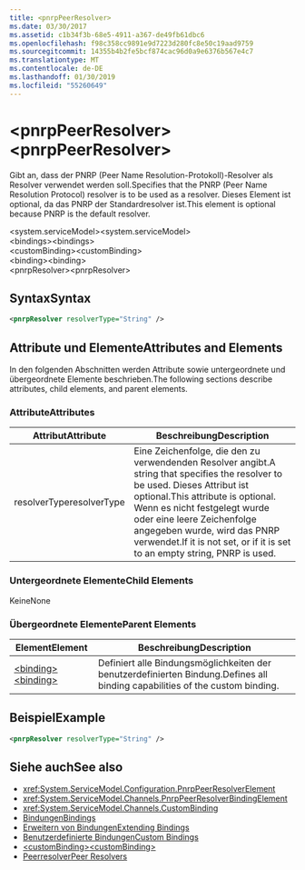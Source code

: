 ```yaml
---
title: <pnrpPeerResolver>
ms.date: 03/30/2017
ms.assetid: c1b34f3b-68e5-4911-a367-de49fb61dbc6
ms.openlocfilehash: f98c358cc9891e9d7223d280fc8e50c19aad9759
ms.sourcegitcommit: 14355b4b2fe5bcf874cac96d0a9e6376b567e4c7
ms.translationtype: MT
ms.contentlocale: de-DE
ms.lasthandoff: 01/30/2019
ms.locfileid: "55260649"
---
```

# <a name="pnrppeerresolver"></a><span data-ttu-id="a0494-101">\<pnrpPeerResolver></span><span class="sxs-lookup"><span data-stu-id="a0494-101">\<pnrpPeerResolver></span></span>
<span data-ttu-id="a0494-102">Gibt an, dass der PNRP (Peer Name Resolution-Protokoll)-Resolver als Resolver verwendet werden soll.</span><span class="sxs-lookup"><span data-stu-id="a0494-102">Specifies that the PNRP (Peer Name Resolution Protocol) resolver is to be used as a resolver.</span></span> <span data-ttu-id="a0494-103">Dieses Element ist optional, da das PNRP der Standardresolver ist.</span><span class="sxs-lookup"><span data-stu-id="a0494-103">This element is optional because PNRP is the default resolver.</span></span>  
  
 <span data-ttu-id="a0494-104">\<system.serviceModel></span><span class="sxs-lookup"><span data-stu-id="a0494-104">\<system.serviceModel></span></span>  
<span data-ttu-id="a0494-105">\<bindings></span><span class="sxs-lookup"><span data-stu-id="a0494-105">\<bindings></span></span>  
<span data-ttu-id="a0494-106">\<customBinding></span><span class="sxs-lookup"><span data-stu-id="a0494-106">\<customBinding></span></span>  
<span data-ttu-id="a0494-107">\<binding></span><span class="sxs-lookup"><span data-stu-id="a0494-107">\<binding></span></span>  
<span data-ttu-id="a0494-108">\<pnrpResolver></span><span class="sxs-lookup"><span data-stu-id="a0494-108">\<pnrpResolver></span></span>  
  
## <a name="syntax"></a><span data-ttu-id="a0494-109">Syntax</span><span class="sxs-lookup"><span data-stu-id="a0494-109">Syntax</span></span>  
  
```xml  
<pnrpResolver resolverType="String" />
```  
  
## <a name="attributes-and-elements"></a><span data-ttu-id="a0494-110">Attribute und Elemente</span><span class="sxs-lookup"><span data-stu-id="a0494-110">Attributes and Elements</span></span>  
 <span data-ttu-id="a0494-111">In den folgenden Abschnitten werden Attribute sowie untergeordnete und übergeordnete Elemente beschrieben.</span><span class="sxs-lookup"><span data-stu-id="a0494-111">The following sections describe attributes, child elements, and parent elements.</span></span>  
  
### <a name="attributes"></a><span data-ttu-id="a0494-112">Attribute</span><span class="sxs-lookup"><span data-stu-id="a0494-112">Attributes</span></span>  
  
|<span data-ttu-id="a0494-113">Attribut</span><span class="sxs-lookup"><span data-stu-id="a0494-113">Attribute</span></span>|<span data-ttu-id="a0494-114">Beschreibung</span><span class="sxs-lookup"><span data-stu-id="a0494-114">Description</span></span>|  
|---------------|-----------------|  
|<span data-ttu-id="a0494-115">resolverType</span><span class="sxs-lookup"><span data-stu-id="a0494-115">resolverType</span></span>|<span data-ttu-id="a0494-116">Eine Zeichenfolge, die den zu verwendenden Resolver angibt.</span><span class="sxs-lookup"><span data-stu-id="a0494-116">A string that specifies the resolver to be used.</span></span> <span data-ttu-id="a0494-117">Dieses Attribut ist optional.</span><span class="sxs-lookup"><span data-stu-id="a0494-117">This attribute is optional.</span></span> <span data-ttu-id="a0494-118">Wenn es nicht festgelegt wurde oder eine leere Zeichenfolge angegeben wurde, wird das PNRP verwendet.</span><span class="sxs-lookup"><span data-stu-id="a0494-118">If it is not set, or if it is set to an empty string, PNRP is used.</span></span>|  
  
### <a name="child-elements"></a><span data-ttu-id="a0494-119">Untergeordnete Elemente</span><span class="sxs-lookup"><span data-stu-id="a0494-119">Child Elements</span></span>  
 <span data-ttu-id="a0494-120">Keine</span><span class="sxs-lookup"><span data-stu-id="a0494-120">None</span></span>  
  
### <a name="parent-elements"></a><span data-ttu-id="a0494-121">Übergeordnete Elemente</span><span class="sxs-lookup"><span data-stu-id="a0494-121">Parent Elements</span></span>  
  
|<span data-ttu-id="a0494-122">Element</span><span class="sxs-lookup"><span data-stu-id="a0494-122">Element</span></span>|<span data-ttu-id="a0494-123">Beschreibung</span><span class="sxs-lookup"><span data-stu-id="a0494-123">Description</span></span>|  
|-------------|-----------------|  
|[<span data-ttu-id="a0494-124">\<binding></span><span class="sxs-lookup"><span data-stu-id="a0494-124">\<binding></span></span>](../../../../../docs/framework/misc/binding.md)|<span data-ttu-id="a0494-125">Definiert alle Bindungsmöglichkeiten der benutzerdefinierten Bindung.</span><span class="sxs-lookup"><span data-stu-id="a0494-125">Defines all binding capabilities of the custom binding.</span></span>|  
  
## <a name="example"></a><span data-ttu-id="a0494-126">Beispiel</span><span class="sxs-lookup"><span data-stu-id="a0494-126">Example</span></span>  
  
```xml  
<pnrpResolver resolverType="String" />
```  
  
## <a name="see-also"></a><span data-ttu-id="a0494-127">Siehe auch</span><span class="sxs-lookup"><span data-stu-id="a0494-127">See also</span></span>
- <xref:System.ServiceModel.Configuration.PnrpPeerResolverElement>
- <xref:System.ServiceModel.Channels.PnrpPeerResolverBindingElement>
- <xref:System.ServiceModel.Channels.CustomBinding>
- [<span data-ttu-id="a0494-128">Bindungen</span><span class="sxs-lookup"><span data-stu-id="a0494-128">Bindings</span></span>](../../../../../docs/framework/wcf/bindings.md)
- [<span data-ttu-id="a0494-129">Erweitern von Bindungen</span><span class="sxs-lookup"><span data-stu-id="a0494-129">Extending Bindings</span></span>](../../../../../docs/framework/wcf/extending/extending-bindings.md)
- [<span data-ttu-id="a0494-130">Benutzerdefinierte Bindungen</span><span class="sxs-lookup"><span data-stu-id="a0494-130">Custom Bindings</span></span>](../../../../../docs/framework/wcf/extending/custom-bindings.md)
- [<span data-ttu-id="a0494-131">\<customBinding></span><span class="sxs-lookup"><span data-stu-id="a0494-131">\<customBinding></span></span>](../../../../../docs/framework/configure-apps/file-schema/wcf/custombinding.md)
- [<span data-ttu-id="a0494-132">Peerresolver</span><span class="sxs-lookup"><span data-stu-id="a0494-132">Peer Resolvers</span></span>](../../../../../docs/framework/wcf/feature-details/peer-resolvers.md)
